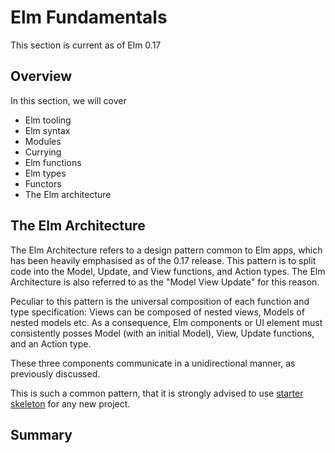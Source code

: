 # Elm Fundamentals

This section is current as of Elm 0.17

## Overview

In this section, we will cover
* Elm tooling
* Elm syntax
* Modules
* Currying
* Elm functions
* Elm types
* Functors
* The Elm architecture

## The Elm Architecture

The Elm Architecture refers to a design pattern common to Elm apps, which has been heavily emphasised as of the 0.17 release. This pattern is to split code into the Model, Update, and View functions, and Action types. The Elm Architecture is also referred to as the "Model View Update" for this reason.

Peculiar to this pattern is the universal composition of each function and type specification: Views can be composed of nested views, Models of nested models etc. As a consequence, Elm components or UI element must consistently posses Model (with an initial Model), View, Update functions, and an Action type.

These three components communicate in a unidirectional manner, as previously discussed.

This is such a common pattern, that it is strongly advised to use [starter skeleton](https://github.com/evancz/elm-architecture-tutorial/) for any new project.

## Summary